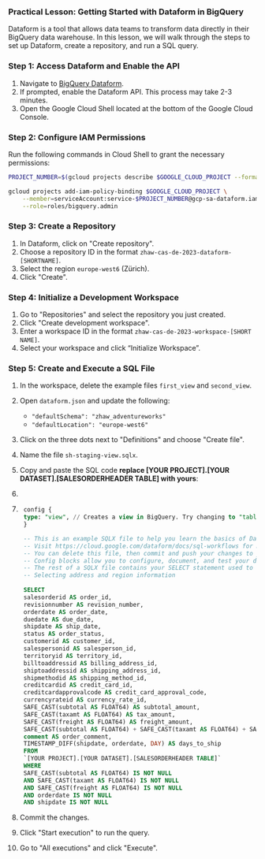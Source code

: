 ### Practical Lesson: Getting Started with Dataform in BigQuery

Dataform is a tool that allows data teams to transform data directly in their BigQuery data warehouse. In this lesson, we will walk through the steps to set up Dataform, create a repository, and run a SQL query.

### Step 1: Access Dataform and Enable the API
1. Navigate to [BigQuery Dataform](https://console.cloud.google.com/bigquery/dataform).
2. If prompted, enable the Dataform API. This process may take 2-3 minutes.
3. Open the Google Cloud Shell located at the bottom of the Google Cloud Console.

### Step 2: Configure IAM Permissions
Run the following commands in Cloud Shell to grant the necessary permissions:

```bash
PROJECT_NUMBER=$(gcloud projects describe $GOOGLE_CLOUD_PROJECT --format="value(projectNumber)")

gcloud projects add-iam-policy-binding $GOOGLE_CLOUD_PROJECT \
    --member=serviceAccount:service-$PROJECT_NUMBER@gcp-sa-dataform.iam.gserviceaccount.com \
    --role=roles/bigquery.admin
```

### Step 3: Create a Repository
1. In Dataform, click on "Create repository".
2. Choose a repository ID in the format `zhaw-cas-de-2023-dataform-[SHORTNAME]`.
3. Select the region `europe-west6` (Zürich).
4. Click "Create".

### Step 4: Initialize a Development Workspace
1. Go to "Repositories" and select the repository you just created.
2. Click "Create development workspace".
3. Enter a workspace ID in the format `zhaw-cas-de-2023-workspace-[SHORT NAME]`.
4. Select your workspace and click “Initialize Workspace”.

### Step 5: Create and Execute a SQL File
1. In the workspace, delete the example files `first_view` and `second_view`.
2. Open `dataform.json` and update the following:
   - `"defaultSchema": "zhaw_adventureworks"`
   - `"defaultLocation": "europe-west6"`
3. Click on the three dots next to "Definitions" and choose "Create file".
4. Name the file `sh-staging-view.sqlx`.
5. Copy and paste the SQL code  **replace [YOUR PROJECT].[YOUR DATASET].[SALESORDERHEADER TABLE] with yours**:
6. 
7. ```sql
    config {
    type: "view", // Creates a view in BigQuery. Try changing to "table" instead.
    }

    -- This is an example SQLX file to help you learn the basics of Dataform.
    -- Visit https://cloud.google.com/dataform/docs/sql-workflows for more information on how to configure your SQL workflow.
    -- You can delete this file, then commit and push your changes to your repository when you are ready.
    -- Config blocks allow you to configure, document, and test your data assets.
    -- The rest of a SQLX file contains your SELECT statement used to create the table.
    -- Selecting address and region information
  
    SELECT 
    salesorderid AS order_id,
    revisionnumber AS revision_number,
    orderdate AS order_date,
    duedate AS due_date,
    shipdate AS ship_date,
    status AS order_status,
    customerid AS customer_id,
    salespersonid AS salesperson_id,
    territoryid AS territory_id,
    billtoaddressid AS billing_address_id,
    shiptoaddressid AS shipping_address_id,
    shipmethodid AS shipping_method_id,
    creditcardid AS credit_card_id,
    creditcardapprovalcode AS credit_card_approval_code,
    currencyrateid AS currency_rate_id,
    SAFE_CAST(subtotal AS FLOAT64) AS subtotal_amount,
    SAFE_CAST(taxamt AS FLOAT64) AS tax_amount,
    SAFE_CAST(freight AS FLOAT64) AS freight_amount,
    SAFE_CAST(subtotal AS FLOAT64) + SAFE_CAST(taxamt AS FLOAT64) + SAFE_CAST(freight AS FLOAT64) AS total_amount,
    comment AS order_comment,
    TIMESTAMP_DIFF(shipdate, orderdate, DAY) AS days_to_ship
    FROM 
    `[YOUR PROJECT].[YOUR DATASET].[SALESORDERHEADER TABLE]`
    WHERE
    SAFE_CAST(subtotal AS FLOAT64) IS NOT NULL
    AND SAFE_CAST(taxamt AS FLOAT64) IS NOT NULL
    AND SAFE_CAST(freight AS FLOAT64) IS NOT NULL
    AND orderdate IS NOT NULL
    AND shipdate IS NOT NULL
   ```

8. Commit the changes.
9. Click "Start execution" to run the query.
10. Go to "All executions" and click "Execute".
